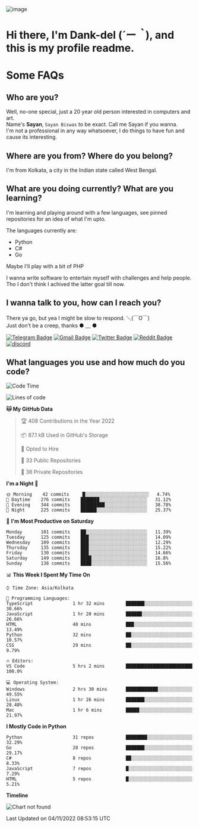 ![image](https://user-images.githubusercontent.com/63096193/125182844-29f20800-e22f-11eb-8dc9-b0f2d29647bb.png)

# **Hi there, I'm Dank-del (*´ー｀*), and this is my profile readme.**
<!--  [![Profile views](https://gpvc.arturio.dev/dank-del)](https://github.com/dank-del) -->
# Some FAQs

## **Who are you?**

Well, no-one special, just a 20 year old person interested in computers and art. \
Name's **Sayan**, `Sayan Biswas` to be exact. Call me Sayan if you wanna. \
I'm not a professional in any way whatsoever, I do things to have fun and cause its interesting.

## **Where are you from? Where do you belong?**

I'm from Kolkata, a city in the Indian state called West Bengal.

## **What are you doing currently? What are you learning?**

I'm learning and playing around with a few languages, see pinned repositories for an idea of what I'm upto.

The languages currently are:

- Python
- C#
- Go

Maybe I'll play with a bit of PHP

I wanna write software to entertain myself with challenges and help people. \
Tho I don't think I achived the latter goal till now.

<!--## **Eww, I see a weeb profile.**

Can't help it, it's the best way to hide my face on this account
> Why do people hate weebs .-.

## **Cool, what more interests you?**

My interests are quite, weird. They're scattered all over the place. \
I've been fascinated by music and have studied it since the age of 6, I've performed on stage and on air but yeah now I've been away from that. I specialize in key instruments. \
Another thing that interests me is Media Production, aka, working with audio, video and broadcasting media.

> I just like art in general. also feeds the reason of me being obsessed with Japanese drawings (⋟ ﹏ ⋞)-->

## **I wanna talk to you, how can I reach you?**

There ya go, but yea I might be slow to respond. ＼(￣O￣) \
Just don't be a creep, thanks ● ﹏ ●

[![Telegram Badge](https://img.shields.io/badge/-dank_as_fuck-1ca0f1?style=flat-square&logo=telegram&logoColor=white&link=https://t.me/dank_as_fuck)](https://t.me/dank_as_fuck)
[![Gmail Badge](https://img.shields.io/badge/-sayan@asia.com-c14438?style=flat-square&logo=Gmail&logoColor=white&link=mailto:sayan@asia.com)](mailto:sayan@asia.com)
[![Twitter Badge](https://img.shields.io/twitter/follow/TheDankDel?style=social)](https://twitter.com/TheDankDel)
[![Reddit Badge](https://img.shields.io/reddit/user-karma/combined/dank_as_fuck_?style=social)](https://www.reddit.com/user/dank_as_fuck_/)
[![discord](https://discord-md-badge.vercel.app/api/shield/506536929152466945?style=social)](https://discordapp.com/users/506536929152466945)

## **What languages you use and how much do you code?**

<!--START_SECTION:waka-->
![Code Time](http://img.shields.io/badge/Code%20Time-841%20hrs%202%20mins-blue)

![Lines of code](https://img.shields.io/badge/From%20Hello%20World%20I%27ve%20Written-1%20Million%20lines%20of%20code-blue)

**🐱 My GitHub Data** 

> 🏆 408 Contributions in the Year 2022
 > 
> 📦 87.1 kB Used in GitHub's Storage 
 > 
> 💼 Opted to Hire
 > 
> 📜 33 Public Repositories 
 > 
> 🔑 38 Private Repositories  
 > 
**I'm a Night 🦉** 

```text
🌞 Morning    42 commits     █░░░░░░░░░░░░░░░░░░░░░░░░   4.74% 
🌆 Daytime    276 commits    ███████░░░░░░░░░░░░░░░░░░   31.12% 
🌃 Evening    344 commits    █████████░░░░░░░░░░░░░░░░   38.78% 
🌙 Night      225 commits    ██████░░░░░░░░░░░░░░░░░░░   25.37%

```
📅 **I'm Most Productive on Saturday** 

```text
Monday       101 commits    ██░░░░░░░░░░░░░░░░░░░░░░░   11.39% 
Tuesday      125 commits    ███░░░░░░░░░░░░░░░░░░░░░░   14.09% 
Wednesday    109 commits    ███░░░░░░░░░░░░░░░░░░░░░░   12.29% 
Thursday     135 commits    ███░░░░░░░░░░░░░░░░░░░░░░   15.22% 
Friday       130 commits    ███░░░░░░░░░░░░░░░░░░░░░░   14.66% 
Saturday     149 commits    ████░░░░░░░░░░░░░░░░░░░░░   16.8% 
Sunday       138 commits    ████░░░░░░░░░░░░░░░░░░░░░   15.56%

```


📊 **This Week I Spent My Time On** 

```text
⌚︎ Time Zone: Asia/Kolkata

💬 Programming Languages: 
TypeScript               1 hr 32 mins        ███████░░░░░░░░░░░░░░░░░░   30.66% 
JavaScript               1 hr 20 mins        ██████░░░░░░░░░░░░░░░░░░░   26.66% 
HTML                     40 mins             ███░░░░░░░░░░░░░░░░░░░░░░   13.49% 
Python                   32 mins             ██░░░░░░░░░░░░░░░░░░░░░░░   10.57% 
CSS                      29 mins             ██░░░░░░░░░░░░░░░░░░░░░░░   9.79%

🔥 Editors: 
VS Code                  5 hrs 2 mins        █████████████████████████   100.0%

💻 Operating System: 
Windows                  2 hrs 30 mins       ████████████░░░░░░░░░░░░░   49.55% 
Linux                    1 hr 26 mins        ███████░░░░░░░░░░░░░░░░░░   28.48% 
Mac                      1 hr 6 mins         █████░░░░░░░░░░░░░░░░░░░░   21.97%

```

**I Mostly Code in Python** 

```text
Python                   31 repos            ████████░░░░░░░░░░░░░░░░░   32.29% 
Go                       28 repos            ███████░░░░░░░░░░░░░░░░░░   29.17% 
C#                       8 repos             ██░░░░░░░░░░░░░░░░░░░░░░░   8.33% 
JavaScript               7 repos             █░░░░░░░░░░░░░░░░░░░░░░░░   7.29% 
HTML                     5 repos             █░░░░░░░░░░░░░░░░░░░░░░░░   5.21%

```


**Timeline**

![Chart not found](https://raw.githubusercontent.com/Dank-del/Dank-del/main/charts/bar_graph.png) 


 Last Updated on 04/11/2022 08:53:15 UTC
<!--END_SECTION:waka-->

<!--## **Can I stalk your spotify?**

Um sure.

![OwO Spotify](https://spotify-recently-played-readme.vercel.app/api?user=31fdrsslnr7nvq4ytqwtw7c4rxfm&count=5)-->
